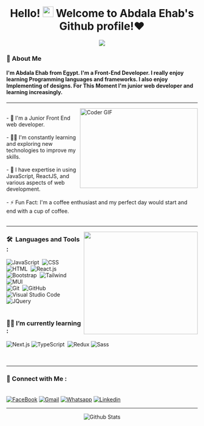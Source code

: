   <h1 align="center">
    Hello! <img  src="https://media.giphy.com/media/hvRJCLFzcasrR4ia7z/giphy.gif" width="28">
  Welcome to Abdala Ehab's Github profile!♥
  </h1>
  

  
  <p align="center">
  <a href="https://github.com/DenverCoder1/readme-typing-svg"><img src="https://readme-typing-svg.herokuapp.com/?lines=Front-End%20web%20developer;Always%20learning%20new%20things&font=Fira%20Code&center=true&width=440&height=45&color=f75c7e&vCenter=true&size=22"></a>


<span align="left">
  <h3>🚀 About Me</h3> 
<h4> I'm Abdala Ehab from Egypt. I'm a Front-End Developer. I really enjoy learning Programming languages and frameworks.  I also enjoy Implementing of designs. For This Moment I'm junior web developer and learning increasingly. </h4>
</span>
 <hr/>
<img align="right" src="https://media.giphy.com/media/SWoSkN6DxTszqIKEqv/giphy.gif" alt="Coder GIF" width="310" height="210" />
<br/>
- 🏢 I'm a Junior Front End web developer.
<br/>
<br/>
- 👨‍💻 I'm constantly learning and exploring new technologies to improve my skills.
<br/>
<br/>
- 💬 I have expertise in using JavaScript, ReactJS, and various aspects of web development.
<br/>
<br/>
- ⚡ Fun Fact: I'm a coffee enthusiast and my perfect day would start and end with  a cup of coffee.
<br/>
<br/>
 <hr/>



<img width="300" height="270" align="right" src="https://c.tenor.com/_DOBjnGspYAAAAAM/code-coding.gif">

### 🛠 &nbsp;Languages and Tools : <br/>


  ![JavaScript](https://img.shields.io/badge/-JavaScript-05122A?style=flat&logo=javascript)&nbsp;
  ![CSS](https://img.shields.io/badge/-CSS-05122A?style=flat&logo=CSS3&logoColor=1572B6)&nbsp;
  ![HTML](https://img.shields.io/badge/-HTML-05122A?style=flat&logo=HTML5)&nbsp;
  ![React.js](https://img.shields.io/badge/-React-05122A?style=flat&logo=react)
  ![Bootstrap](https://img.shields.io/badge/-Bootstrap-05122A?style=flat&logo=bootstrap&logoColor=563D7C)&nbsp;
  ![Tailwind](https://img.shields.io/badge/-Tailwind-05122A?style=flat&logo=Tailwindcss)&nbsp;
  ![MUI](https://img.shields.io/badge/-MUI-05122A?style=flat&logo=MUI)&nbsp;<br/>
  ![Git](https://img.shields.io/badge/-Git-05122A?style=flat&logo=git)&nbsp;
  ![GitHub](https://img.shields.io/badge/-GitHub-05122A?style=flat&logo=github)&nbsp;
  ![Visual Studio Code](https://img.shields.io/badge/-Visual%20Studio%20Code-05122A?style=flat&logo=visual-studio-code&logoColor=007ACC)&nbsp;
  ![JQuery](https://img.shields.io/badge/-JQuery-05122A?style=flat&logo=JQuery)&nbsp;
  <br/>
  <br/>
 ### 👨‍💻 I’m currently learning : <br/>
 
  ![Next.js](https://img.shields.io/badge/-Next.js-05122A?style=flat&logo=Next.js)
  ![TypeScript](https://img.shields.io/badge/-TypeScript-05122A?style=flat&logo=Typescript)&nbsp;
  ![Redux](https://img.shields.io/badge/-redux-7348b6?style=flat-square&logo=redux&logoColor=ffffff)
  ![Sass](https://img.shields.io/badge/-Sass-05122A?style=flat&logo=sass)&nbsp;
  <br/>
  <br/>
  <br/>
 <hr/>

### 💬 Connect with Me :<br/><br/>


[![FaceBook](https://img.shields.io/badge/Facebook-1877F2?style=for-the-badge&logo=facebook&logoColor=white&)](https://www.facebook.com/abdala.ehab.96)
[![Gmail](https://img.shields.io/badge/Gmail-D14836?style=for-the-badge&logo=gmail&logoColor=white&link=mailto:AmrSaaayed74@gmail.com)](mailto:abdalaehab3@gmail.com)
[![Whatsapp](https://img.shields.io/badge/-Whatsapp-075e54?style=for-the-badge&logo=Whatsapp&logoColor=white)]((https://wsend.co/201018823693))
[![Linkedin](https://img.shields.io/badge/LinkedIn-0077B5?style=for-the-badge&logo=linkedin&logoColor=white)](https://www.linkedin.com/in/abdala-ehab-b229a6268)





 <hr/>




<p align="center">
        <img src="https://raw.githubusercontent.com/mayhemantt/mayhemantt/Update/svg/Bottom.svg" alt="Github Stats" />
</p>
